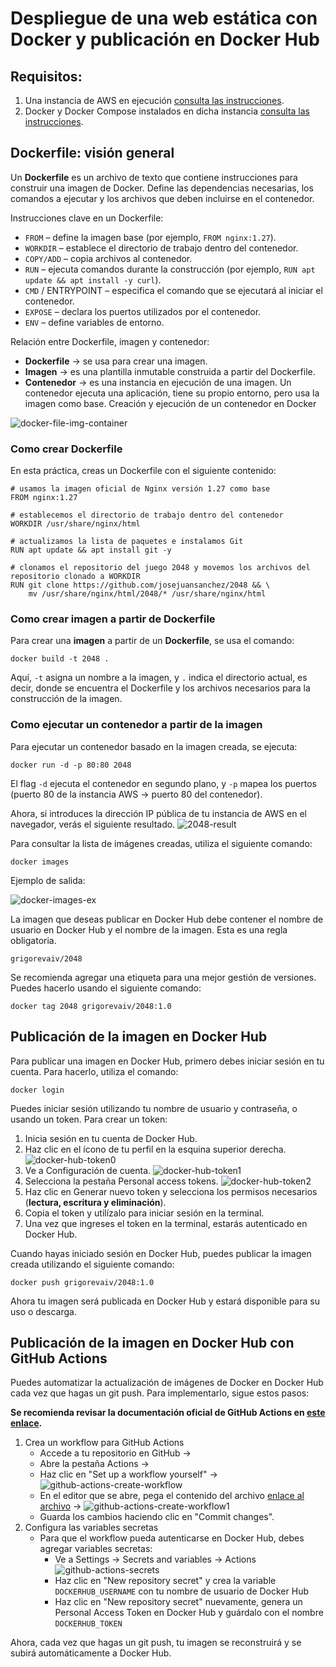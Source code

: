 # Despliegue de una web estática con Docker y publicación en Docker Hub
## Requisitos:
1. Una instancia de AWS en ejecución [consulta las instrucciones](https://github.com/grigorevaiv/practica-daw-1.1).
2. Docker y Docker Compose instalados en dicha instancia [consulta las instrucciones](https://github.com/grigorevaiv/practice-5.1).

## Dockerfile: visión general
Un **Dockerfile** es un archivo de texto que contiene instrucciones para construir una imagen de Docker. Define las dependencias necesarias, los comandos a ejecutar y los archivos que deben incluirse en el contenedor.

Instrucciones clave en un Dockerfile:
* ```FROM``` – define la imagen base (por ejemplo, ```FROM nginx:1.27```).
* ```WORKDIR``` – establece el directorio de trabajo dentro del contenedor.
* ```COPY/ADD``` – copia archivos al contenedor.
* ```RUN``` – ejecuta comandos durante la construcción (por ejemplo, ```RUN apt update && apt install -y curl```).
* ```CMD``` / ENTRYPOINT – especifica el comando que se ejecutará al iniciar el contenedor.
* ```EXPOSE``` – declara los puertos utilizados por el contenedor.
* ```ENV``` – define variables de entorno.

Relación entre Dockerfile, imagen y contenedor:
* **Dockerfile** → se usa para crear una imagen.
* **Imagen** → es una plantilla inmutable construida a partir del Dockerfile.
* **Contenedor**  → es una instancia en ejecución de una imagen. Un contenedor ejecuta una aplicación, tiene su propio entorno, pero usa la imagen como base.
Creación y ejecución de un contenedor en Docker

![docker-file-img-container](/img/docker-file-img-container.jpg)

### Como crear Dockerfile
En esta práctica, creas un Dockerfile con el siguiente contenido:
```
# usamos la imagen oficial de Nginx versión 1.27 como base  
FROM nginx:1.27  

# establecemos el directorio de trabajo dentro del contenedor  
WORKDIR /usr/share/nginx/html  

# actualizamos la lista de paquetes e instalamos Git  
RUN apt update && apt install git -y  

# clonamos el repositorio del juego 2048 y movemos los archivos del repositorio clonado a WORKDIR  
RUN git clone https://github.com/josejuansanchez/2048 && \  
    mv /usr/share/nginx/html/2048/* /usr/share/nginx/html  
```
### Como crear imagen a partir de Dockerfile
Para crear una **imagen** a partir de un **Dockerfile**, se usa el comando:
```
docker build -t 2048 .
```
Aquí, ```-t``` asigna un nombre a la imagen, y ```.``` indica el directorio actual, es decir, donde se encuentra el Dockerfile y los archivos necesarios para la construcción de la imagen.
### Como ejecutar un contenedor a partir de la imagen
Para ejecutar un contenedor basado en la imagen creada, se ejecuta:
```
docker run -d -p 80:80 2048
```
El flag ```-d``` ejecuta el contenedor en segundo plano, y ```-p``` mapea los puertos (puerto 80 de la instancia AWS → puerto 80 del contenedor).

Ahora, si introduces la dirección IP pública de tu instancia de AWS en el navegador, verás el siguiente resultado.
![2048-result](/img/2048-result.png)

Para consultar la lista de imágenes creadas, utiliza el siguiente comando:
```
docker images
```
Ejemplo de salida:

![docker-images-ex](/img/docker-images-ex.png)

La imagen que deseas publicar en Docker Hub debe contener el nombre de usuario en Docker Hub y el nombre de la imagen. Esta es una regla obligatoria.
```
grigorevaiv/2048
```
Se recomienda agregar una etiqueta para una mejor gestión de versiones. Puedes hacerlo usando el siguiente comando:
```
docker tag 2048 grigorevaiv/2048:1.0
```
## Publicación de la imagen en Docker Hub
Para publicar una imagen en Docker Hub, primero debes iniciar sesión en tu cuenta. Para hacerlo, utiliza el comando:
```
docker login
```
Puedes iniciar sesión utilizando tu nombre de usuario y contraseña, o usando un token. Para crear un token:
1. Inicia sesión en tu cuenta de Docker Hub.
2. Haz clic en el ícono de tu perfil en la esquina superior derecha.
![docker-hub-token0](/img/docker-hub-token0.png)
3. Ve a Configuración de cuenta.
![docker-hub-token1](/img/docker-hub-token1.png)
4. Selecciona la pestaña Personal access tokens.
![docker-hub-token2](/img/docker-hub-token2.png)
5. Haz clic en Generar nuevo token y selecciona los permisos necesarios (**lectura, escritura y eliminación**).
6. Copia el token y utilízalo para iniciar sesión en la terminal.
7. Una vez que ingreses el token en la terminal, estarás autenticado en Docker Hub.

Cuando hayas iniciado sesión en Docker Hub, puedes publicar la imagen creada utilizando el siguiente comando:
```
docker push grigorevaiv/2048:1.0
```
Ahora tu imagen será publicada en Docker Hub y estará disponible para su uso o descarga.
## Publicación de la imagen en Docker Hub con GitHub Actions
Puedes automatizar la actualización de imágenes de Docker en Docker Hub cada vez que hagas un git push. Para implementarlo, sigue estos pasos:

**Se recomienda revisar la documentación oficial de GitHub Actions en [este enlace](https://docs.github.com/en/actions).**

1. Crea un workflow para GitHub Actions
    * Accede a tu repositorio en GitHub →
    * Abre la pestaña Actions →
    * Haz clic en "Set up a workflow yourself" →
![github-actions-create-workflow](/img/github-actions-create-workflow.png)    
    * En el editor que se abre, pega el contenido del archivo [enlace al archivo](https://github.com/josejuansanchez/2048-github-actions/blob/main/.github/workflows/publish-to-docker-hub.yml)  →
![github-actions-create-workflow1](/img/github-actions-create-workflow1.png) 
    *  Guarda los cambios haciendo clic en "Commit changes".
2. Configura las variables secretas
    * Para que el workflow pueda autenticarse en Docker Hub, debes agregar variables secretas:
        * Ve a Settings → Secrets and variables → Actions
![github-actions-secrets](/img/github-actions-secrets.png) 
        * Haz clic en "New repository secret" y crea la variable ```DOCKERHUB_USERNAME``` con tu nombre de usuario de Docker Hub
        * Haz clic en "New repository secret" nuevamente, genera un Personal Access Token en Docker Hub y guárdalo con el nombre ```DOCKERHUB_TOKEN```

Ahora, cada vez que hagas un git push, tu imagen se reconstruirá y se subirá automáticamente a Docker Hub.
